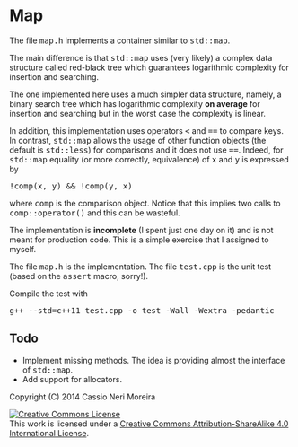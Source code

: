 Map
===

The file <tt>map.h</tt> implements a container similar to <tt>std::map</tt>.

The main difference is that <tt>std::map</tt> uses (very likely) a complex data
structure called red-black tree which guarantees logarithmic complexity for
insertion and searching.

The one implemented here uses a much simpler data structure, namely, a binary
search tree which has logarithmic complexity <b>on average</b> for insertion and
searching but in the worst case the complexity is linear.

In addition, this implementation uses operators <tt>&lt;</tt> and <tt>==</tt>
to compare keys. In contrast, <tt>std::map</tt> allows the usage of other
function objects (the default is <tt>std::less</tt>) for comparisons and it
does not use <tt>==</tt>. Indeed, for <tt>std::map</tt> equality (or more
correctly, equivalence) of <tt>x</tt> and <tt>y</tt> is expressed by

<pre>!comp(x, y) && !comp(y, x)</pre>

where <tt>comp</tt> is the comparison object. Notice that this implies two
calls to <tt>comp::operator()</tt> and this can be wasteful.

The implementation is <b>incomplete</b> (I spent just one day on it) and is not
meant for production code. This is a simple exercise that I assigned to myself.

The file <tt>map.h</tt> is the implementation.
The file <tt>test.cpp</tt> is the unit test (based on the <tt>assert</tt> macro,
sorry!).

Compile the test with

<pre>g++ --std=c++11 test.cpp -o test -Wall -Wextra -pedantic</pre>

Todo
---

<ul>
<li>
Implement missing methods. The idea is providing almost the interface
of  <tt>std::map</tt>.
</li>
<li>
Add support for allocators.
</li>
</ul>

Copyright (C) 2014 Cassio Neri Moreira
</p><p>
<a rel="license" href="http://creativecommons.org/licenses/by-sa/4.0/"><img alt="Creative Commons License" style="border-width:0" src="http://i.creativecommons.org/l/by-sa/4.0/88x31.png" /></a><br />This work is licensed under a <a rel="license" href="http://creativecommons.org/licenses/by-sa/4.0/">Creative Commons Attribution-ShareAlike 4.0 International License</a>.
</p>
